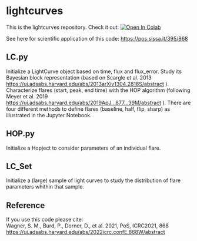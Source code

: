 # lightcurves

This is the lightcurves repository. Check it out: [![Open In Colab](https://colab.research.google.com/assets/colab-badge.svg)](https://colab.research.google.com/github/swagner-astro/lightcurves/blob/main/illustration_lightcurve.ipynb) <br>

See here for scientific application of this code:
https://pos.sissa.it/395/868

## LC.py
Initialize a LightCurve object based on time, flux and flux_error.
Study its Bayesian block representation (based on Scargle et al. 2013  https://ui.adsabs.harvard.edu/abs/2013arXiv1304.2818S/abstract ).<br>
Characterize flares (start, peak, end time) with the HOP algorithm (following Meyer et al. 2019 https://ui.adsabs.harvard.edu/abs/2019ApJ...877...39M/abstract ). There are four different methods to define flares (baseline, half, flip, sharp) as illustrated in the Jupyter Notebook.

## HOP.py
Initialize a Hopject to consider parameters of an individual flare.

## LC_Set
Initialize a (large) sample of light curves to study the distribution of flare parameters whithin that sample.<br>


## Reference
If you use this code please cite: <br>
Wagner, S. M., Burd, P., Dorner, D., et al. 2021, PoS, ICRC2021, 868
<url>https://ui.adsabs.harvard.edu/abs/2022icrc.confE.868W/abstract</url>
